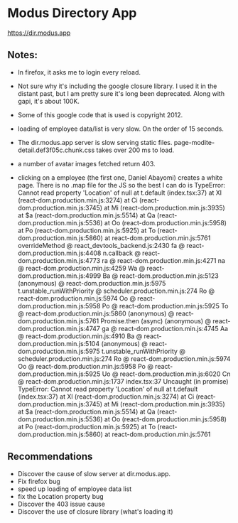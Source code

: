 # Modus Directory App

https://dir.modus.app

## Notes:

* In firefox, it asks me to login every reload.

* Not sure why it's including the google closure library.  I used it in the distant past, but I am pretty sure it's
long been deprecated.  Along with gapi, it's about 100K.

* Some of this google code that is used is copyright 2012.

* loading of employee data/list is very slow.  On the order of 15 seconds.

* The dir.modus.app server is slow serving static files.  page-modite-detail.def3f05c.chunk.css takes over 200 ms to
load.

* a number of avatar images fetched return 403.

* clicking on a employee (the first one, Daniel Abayomi) creates a white page.  There is no .map file for the JS so
the best I can do is 
TypeError: Cannot read property 'Location' of null
    at t.default (index.tsx:37)
    at Xl (react-dom.production.min.js:3274)
    at Ci (react-dom.production.min.js:3745)
    at Mi (react-dom.production.min.js:3935)
    at $a (react-dom.production.min.js:5514)
    at Qa (react-dom.production.min.js:5536)
    at Oo (react-dom.production.min.js:5958)
    at Po (react-dom.production.min.js:5925)
    at To (react-dom.production.min.js:5860)
    at react-dom.production.min.js:5761
overrideMethod @ react_devtools_backend.js:2430
fa @ react-dom.production.min.js:4408
n.callback @ react-dom.production.min.js:4773
ra @ react-dom.production.min.js:4271
na @ react-dom.production.min.js:4259
Wa @ react-dom.production.min.js:4999
Ba @ react-dom.production.min.js:5123
(anonymous) @ react-dom.production.min.js:5975
t.unstable_runWithPriority @ scheduler.production.min.js:274
Ro @ react-dom.production.min.js:5974
Oo @ react-dom.production.min.js:5958
Po @ react-dom.production.min.js:5925
To @ react-dom.production.min.js:5860
(anonymous) @ react-dom.production.min.js:5761
Promise.then (async)
(anonymous) @ react-dom.production.min.js:4747
ga @ react-dom.production.min.js:4745
Aa @ react-dom.production.min.js:4910
Ba @ react-dom.production.min.js:5104
(anonymous) @ react-dom.production.min.js:5975
t.unstable_runWithPriority @ scheduler.production.min.js:274
Ro @ react-dom.production.min.js:5974
Oo @ react-dom.production.min.js:5958
Po @ react-dom.production.min.js:5925
Uo @ react-dom.production.min.js:6020
Cn @ react-dom.production.min.js:1737
index.tsx:37 Uncaught (in promise) TypeError: Cannot read property 'Location' of null
    at t.default (index.tsx:37)
    at Xl (react-dom.production.min.js:3274)
    at Ci (react-dom.production.min.js:3745)
    at Mi (react-dom.production.min.js:3935)
    at $a (react-dom.production.min.js:5514)
    at Qa (react-dom.production.min.js:5536)
    at Oo (react-dom.production.min.js:5958)
    at Po (react-dom.production.min.js:5925)
    at To (react-dom.production.min.js:5860)
    at react-dom.production.min.js:5761

## Recommendations

* Discover the cause of slow server at dir.modus.app.
* Fix firefox bug
* speed up loading of employee data list
* fix the Location property bug
* Discover the 403 issue cause
* Discover the use of closure library (what's loading it)









